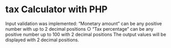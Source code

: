 # tax Calculator with PHP
Input validation was implemented:
“Monetary amount” can be any positive number with up to 2 decimal positions ○ “Tax percentage” can be any positive number up to 100 with 2 decimal positions 
The output values will be displayed with 2 decimal positions.
